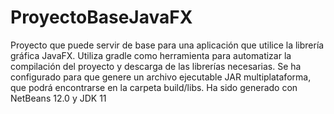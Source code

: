 # ProyectoBaseJavaFX
Proyecto que puede servir de base para una aplicación que utilice la librería gráfica JavaFX.
Utiliza gradle como herramienta para automatizar la compilación del proyecto y descarga de las librerías necesarias.
Se ha configurado para que genere un archivo ejecutable JAR multiplataforma, que podrá encontrarse en la carpeta build/libs.
Ha sido generado con NetBeans 12.0 y JDK 11
